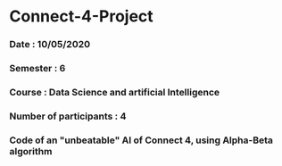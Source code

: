 # Connect-4-Project

### Date : 10/05/2020
### Semester : 6
### Course : Data Science and artificial Intelligence
### Number of participants : 4

### Code of an "unbeatable" AI of Connect 4, using Alpha-Beta algorithm
